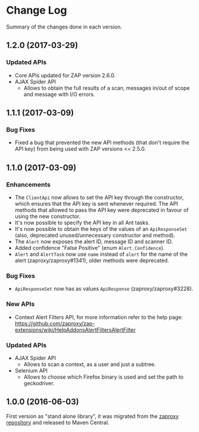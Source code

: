# Change Log

Summary of the changes done in each version.

## 1.2.0 (2017-03-29)

### Updated APIs

 - Core APIs updated for ZAP version 2.6.0.
 - AJAX Spider API
   - Allows to obtain the full results of a scan, messages in/out of scope and message with I/O errors.

## 1.1.1 (2017-03-09)

### Bug Fixes
 - Fixed a bug that prevented the new API methods (that don't require the API key) from being used with ZAP versions <= 2.5.0.

## 1.1.0 (2017-03-09)

### Enhancements
 - The `ClientApi` now allows to set the API key through the constructor, which ensures that the API key is sent whenever required. The API methods that allowed to pass the API key were deprecated in favour of using the new constructor.
 - It's now possible to specify the API key in all Ant tasks.
 - It's now possible to obtain the keys of the values of an `ApiResponseSet` (also, deprecated unused/unnecessary constructor and method).
 - The `Alert` now exposes the alert ID, message ID and scanner ID.
 - Added confidence "False Positive" (enum `Alert.Confidence`).
 - `Alert` and `AlertTask` now use `name` instead of `alert` for the name of the alert (zaproxy/zaproxy#1341), older methods were deprecated.

### Bug Fixes
 - `ApiResponseSet` now has as values `ApiResponse` (zaproxy/zaproxy#3228).

### New APIs

 - Context Alert Filters API, for more information refer to the help page: https://github.com/zaproxy/zap-extensions/wiki/HelpAddonsAlertFiltersAlertFilter

### Updated APIs

 - AJAX Spider API
   - Allows to scan a context, as a user and just a subtree.
 - Selenium API
   - Allows to choose which Firefox binary is used and set the path to geckodriver.

## 1.0.0 (2016-06-03)

First version as "stand alone library", it was migrated from the [zaproxy repository](https://github.com/zaproxy/zaproxy) and released to Maven Central.
